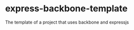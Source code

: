 express-backbone-template
=========================

The template of a project that uses backbone and expressjs